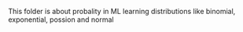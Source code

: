This folder is about probality in ML
learning distributions like binomial, exponential, possion and normal

